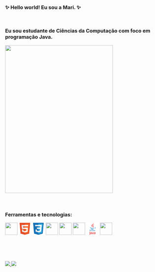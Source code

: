 ### ✨ Hello world! Eu sou a Mari. ✨

<br>



<!--
**MarianeAnjos/MarianeAnjos** is a ✨ _special_ ✨ repository because its `README.md` (this file) appears on your GitHub profile.


Here are some ideas to get you started:

- 🔭 I’m currently working on ...
- 🌱 I’m currently learning ...
- 👯 I’m looking to collaborate on ...
- 🤔 I’m looking for help with ...
- 💬 Ask me about ...
- 📫 How to reach me: ...
- 😄 Pronouns: ...
- ⚡ Fun fact: ...
-->

### Eu sou estudante de Ciências da Computação com foco em programação Java.
<img src="https://i.pinimg.com/originals/b5/e7/d7/b5e7d7bcfb169a427fa505e11ba02ba2.jpg" width="350" height="480"/>

  <br>
  <br>
  <br>
  
  
  ### Ferramentas e tecnologias:
<img src="https://cdn.jsdelivr.net/gh/devicons/devicon/icons/javascript/javascript-original.svg" width="40" height="40"/> <img src="https://raw.githubusercontent.com/devicons/devicon/master/icons/html5/html5-original.svg" width="40" height="40"/> 
<img src="https://raw.githubusercontent.com/devicons/devicon/master/icons/css3/css3-original.svg" width="40" height="40"/> 
<img src="https://camo.githubusercontent.com/27d0b117da00485c56d69aef0fa310a3f8a07abecc8aa15fa38c8b78526c60ac/68747470733a2f2f63646e2e6a7364656c6976722e6e65742f67682f64657669636f6e732f64657669636f6e2f69636f6e732f72656163742f72656163742d6f726967696e616c2e737667" width="40" height="40"/>
<img src="https://cdn.jsdelivr.net/gh/devicons/devicon/icons/mysql/mysql-original.svg" width="40" height="40"/> <img src="https://cdn.jsdelivr.net/gh/devicons/devicon/icons/git/git-original-wordmark.svg" width="40" height="40"/> 
<img src="https://raw.githubusercontent.com/devicons/devicon/master/icons/java/java-original-wordmark.svg" width="40" height="40"/> 
<img src="https://camo.githubusercontent.com/42cc6e5e5562ccc807bc281e14cc7fabe0a260db4f7bb016812082fe9a00659b/68747470733a2f2f696d672e69636f6e73382e636f6d2f636f6c6f722f34382f3030303030302f737072696e672d6c6f676f2e706e67" width="40" height="40"/> 



  <br>
  <br>
  <br>
  <br>
<div>
<a href="https://github.com/MarianeAnjos">
<img height="180em" src="https://github-readme-stats.vercel.app/api/top-langs/?username=MarianeAnjos&layout=compact&langs_count=7&theme=dracula"/>
<img height="180em" src="https://github-readme-stats.vercel.app/api?username=MarianeAnjos&show_icons=true&theme=dracula&include_all_commits=true&count_private=true"/>
</div>
       
